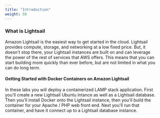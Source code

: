 ```yaml
---
title: "Introduction"
weight: 50
---
```


### What is Lightsail

Amazon Lightsail is the easiest way to get started in the cloud. Lightsail provides compute, storage, and networking at a low fixed price. But, it doesn't stop there, your Lightsail instances are built on and can leverage the power of the rest of services that AWS offers. This means that you can start building more quickly than ever before, but are not limited in what you can do long term. 

#### Getting Started with Docker Containers on Amazon Lightsail
In these labs you will deploy a containerized LAMP stack application. First you'll create a new Lightsail Ubuntu intance as well as a Lightsail database. Then you'll install Docker onto the Lightsail instance, then you'll build the container for your Apache / PHP web front end. Next you'll run that container, and have it connect up to a Lightsail database instance. 